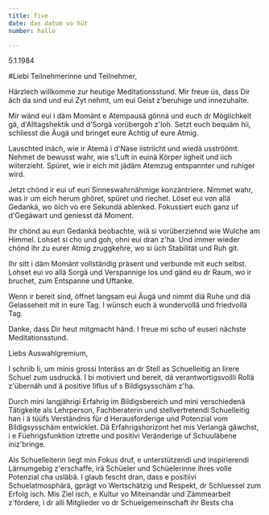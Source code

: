 ```yaml
---
title: five
date: das datum vo hüt
number: hallo

---
```


5.1.1984

#Liebi Teilnehmerinne und Teilnehmer,

Härzlech willkomme zur heutige Meditationsstund. Mir freue üs, dass Dir äch da sind und eui Zyt nehmt, um eui Geist z'beruhige und innezuhalte.

Mir wänd eui i däm Momänt e Atempausä gönnä und euch dr Möglichkeit gä, d'Alltagshektik und d'Sorgä vorübergoh z'loh. Setzt euch bequäm hii, schliesst die Äugä und bringet eure Achtig uf eure Atmig.

Lauschted inäch, wie ir Atemä i d'Nase iistriicht und wiedä usströömt. Nehmet de bewusst wahr, wie s'Luft in euinä Körper iigheit und iich wiiterzieht. Spüret, wie ir eich mit jädäm Atemzug entspannter und ruhiger wird.

Jetzt chönd ir eui uf euri Sinneswahrnähmige konzäntriere. Nimmet wahr, was ir um eich herum ghöret, spüret und riechet. Löset eui von allä Gedankä, wo öich vo ere Sekundä ablenked. Fokussiert euch ganz uf d'Gegäwart und geniesst dä Moment.

Ihr chönd au euri Gedankä beobachte, wiä si vorüberziehnd wie Wulche am Himmel. Lohset si cho und goh, ohni eui dran z'ha. Und immer wieder chönd ihr zu eurer Atmig zruggkehre, wo si üch Stabilität und Ruh git.

Ihr sitt i däm Momänt vollständig präsent und verbunde mit euch selbst. Lohset eui vo allä Sorgä und Verspannige los und gänd eu dr Raum, wo ir bruchet, zum Entspanne und Uftanke.

Wenn ir bereit sind, öffnet langsam eui Äugä und nimmt diä Ruhe und diä Gelasseheit mit in eure Tag. I wünsch euch ä wundervollä und friedvollä Tag.

Danke, dass Dir heut mitgmacht händ. I freue mi scho uf euseri nächste Meditationsstund.

Liebs Auswahlgremium,

I schriib Ii, um minis grossi Interäss an dr Stell as Schuelleitig an Iirere Schuel zum usdruckä. I bi motiviert und bereit, dä verantwortigsvoilli Rollä z'übernäh und ä positive Iiflus uf s Bildigsysschäm z'ha.

Durch mini langjährigi Erfahrig im Bildigsbereich und mini verschiedenä Tätigkeite als Lehrperson, Fachberaterin und stellvertretendi Schuelleitig han i ä tüüfs Verständnis für d Herausforderige und Potenzial vom Bildigsysschäm entwicklet. Dä Erfahrigshorizont het mis Verlangä gäwchst, i e Füehrigsfunktion iztrette und positivi Veränderige uf Schuuläbene iniz'bringe.

Als Schuelleiterin liegt min Fokus druf, e unterstützendi und inspirierendi Lärnumgebig z'erschaffe, irä Schüeler und Schüelerinne ihres volle Potenzial cha usläbä. I glaub fescht dran, dass e positiivi Schuelatmosphärä, gprägt vo Wertschätzig und Respekt, dr Schluessel zum Erfolg isch. Mis Ziel isch, e Kultur vo Miteinandär und Zämmearbeit z'fördere, i dr alli Mitglieder vo dr Schuelgemeinschaft ihr Bests cha